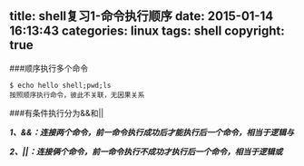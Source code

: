 title: shell复习1-命令执行顺序
date: 2015-01-14 16:13:43
categories: linux
tags: shell
copyright: true
---

###顺序执行多个命令
````
$ echo hello shell;pwd;ls
按照顺序执行命令，彼此不关联，无因果关系
````

###有条件执行分为&&和||

***1、&&：连接两个命令，前一命令执行成功后才能执行后一个命令，相当于逻辑与***

***2、||：连接俩个命令，前一命令执行不成功才执行后一个命令，相当于逻辑或***